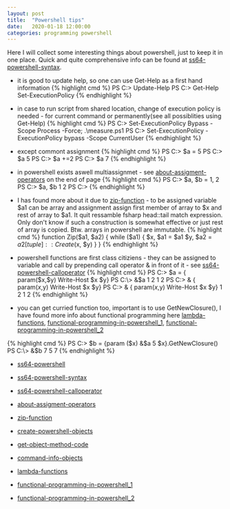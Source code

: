```yaml
---
layout: post
title:  "Powershell tips"
date:   2020-01-18 12:00:00
categories: programming powershell
---
```


Here I will collect some interesting things about powershell, just to keep it in one place. Quick and quite comprehensive info can be found at [ss64-powershell-syntax].

* it is good to update help, so one can use Get-Help as a first hand information
{% highlight cmd %}
PS C:\> Update-Help
PS C:\> Get-Help Set-ExecutionPolicy
{% endhighlight %}


* in case to run script from shared location, change of execution policy is needed - for current command or permanently(see all possiblities using Get-Help)
{% highlight cmd %}
PS C:\> Set-ExecutionPolicy Bypass -Scope Process -Force; .\measure.ps1
PS C:\> Set-ExecutionPolicy -ExecutionPolicy bypass -Scope CurrentUser
{% endhighlight %}


* except commont assignment
{% highlight cmd %}
PS C:\> $a = 5
PS C:\> $a
5
PS C:\> $a +=2
PS C:\> $a
7
{% endhighlight %}


* in powershell exists aswell multiassignmet - see [about-assigment-operators] on the end of page
{% highlight cmd %}
PS C:\> $a, $b = 1, 2
PS C:\> $a, $b
1
2
PS C:\>
{% endhighlight %}


* I has found more about it due to [zip-function] - to be assigned variable $a1 can be array and assignment assign first member of array to $x and rest of array to $a1. It quit ressamble fsharp head::tail match expression. Only don't know if such a construction is somewhat effective or just rest of array is copied.  Btw. arrays in powershell are immutable.
{% highlight cmd %}
function Zip($a1, $a2) {
    while ($a1) {
        $x, $a1 = $a1
        $y, $a2 = $a2
        [tuple]::Create($x, $y)
    }
}
{% endhighlight %}


* powershell functions are first class citiziens - they can be assigned to variable and call by prepending call operator & in front of it - see [ss64-powershell-calloperator]
{% highlight cmd %}
PS C:\> $a = { param($x,$y) Write-Host $x $y}
PS C:\> &$a 1 2
1 2
PS C:\> & { param($x,$y) Write-Host $x $y}
PS C:\> & { param($x,$y) Write-Host $x $y} 1 2
1 2
{% endhighlight %}


* you can get curried function too, important is to use GetNewClosure(), I have found more info about functional programming here [lambda-functions], [functional-programming-in-powershell_1], [functional-programming-in-powershell_2]

{% highlight cmd %}
PS C:\> $b = {param ($x) &$a 5 $x}.GetNewClosure()
PS C:\> &$b 7
5 7
{% endhighlight %}



* [ss64-powershell]
* [ss64-powershell-syntax]
* [ss64-powershell-calloperator]
* [about-assigment-operators]
* [zip-function]

* [create-powershell-objects]
* [get-object-method-code]
* [command-info-objects]

* [lambda-functions]
* [functional-programming-in-powershell_1]
* [functional-programming-in-powershell_2]


[ss64-powershell]: https://ss64.com/ps/
[ss64-powershell-syntax]: https://ss64.com/ps/syntax.html
[ss64-powershell-calloperator]:https://ss64.com/ps/call.html
[about-assigment-operators]: https://docs.microsoft.com/en-us/powershell/module/microsoft.powershell.core/about/about_assignment_operators?view=powershell-5.1
[zip-function]: https://stackoverflow.com/questions/25191803/powershell-cli-foreach-loop-with-multiple-arrays

[create-powershell-objects]: https://ridicurious.com/2018/10/15/4-ways-to-create-powershell-objects/
[get-object-method-code]: https://stackoverflow.com/questions/29562252/extracting-viewing-the-value-of-a-scriptmethod
[command-info-objects]: https://livebook.manning.com/book/windows-powershell-in-action-third-edition/chapter-10/52

[lambda-functions]: https://www.powershellmagazine.com/2013/12/23/simplifying-data-manipulation-in-powershell-with-lambda-functions/
[functional-programming-in-powershell_1]: https://medium.com/swlh/functional-programming-in-powershell-876edde1aadb
[functional-programming-in-powershell_2]: http://alexfalkowski.blogspot.com/2012/08/functionalprogramming-in-powershell.html
